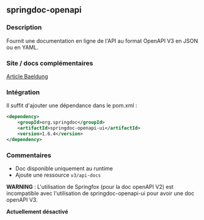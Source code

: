 ## springdoc-openapi

### Description

Fournit une documentation en ligne de l'API au format OpenAPI V3 en JSON ou en YAML. 

### Site / docs complémentaires

[Article Baeldung](https://www.baeldung.com/spring-rest-openapi-documentation)

### Intégration

Il suffit d'ajouter une dépendance dans le pom.xml :

```xml
<dependency>
    <groupId>org.springdoc</groupId>
    <artifactId>springdoc-openapi-ui</artifactId>
    <version>1.6.4</version>
</dependency>
```

### Commentaires

- Doc disponible uniquement au runtime
- Ajoute une ressource `v3/api-docs`

**WARNING** : L'utilisation de Springfox (pour la doc openAPI V2) est incompatible avec l'utilisation de springdoc-openapi-ui pour avoir une doc openAPI V3.

**Actuellement désactivé**
